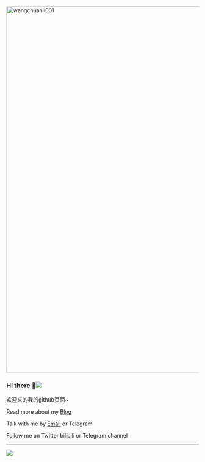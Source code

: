 
<div>
<a href="https://github.com/wangchuanli001">
  <img style="width:100vw;" src="https://cdn.jsdelivr.net/gh/wangchuanli001/cdn/sources/20200603151246_srxkn.gif" alt="wangchuanli001"/>
  </a>
</div>

### Hi there 👋![]( https://visitor-badge.glitch.me/badge?page_id=wangchuanli001)

欢迎来的我的github页面~

Read more about my [Blog](https://wangchuanli001.github.io/)

Talk with me by [Email](mailto:wangchuanli_@hotmail.com) or Telegram

Follow me on Twitter bilibili or Telegram channel

----
<div style="height:300px;">
<!--   <div>
    <a href="https://github.com/wangchuanli001">
    <img  src="https://github-readme-stats.vercel.app/api/top-langs/?username=anuraghazra&hide=html,css&layout=compact&locale=en"/>
    </a>
  </div> -->
  <div>
    <a href="https://github.com/wangchuanli001">
    <img  src="https://github-readme-stats.vercel.app/api?username=wangchuanli001&count_private=true&show_icons=true&theme=&locale=en"/>
    </a>
  </div>
</div>
